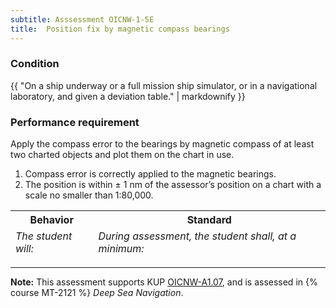 ```yaml
---
subtitle: Asssessment OICNW-1-5E
title:  Position fix by magnetic compass bearings
---
```




### Condition

{{ "On a ship underway or a full mission ship simulator, or in a navigational laboratory, and given a deviation table." | markdownify }}

### Performance requirement 

<table width='100%' class='Guidelines'>
 <thead>
 <tr>
     <th class='thirty'>Behavior</th>
     <th class='seventy'>Standard</th>
 </tr>
 <tr>
     <td><em>The student will:</em></td>
     <td><em>During assessment, the student shall, at a minimum:</em></td>
 </tr>
 </thead>
 <tbody>


<!--rowstart-->

Apply the compass error to the bearings by magnetic compass of at least two charted objects and plot them on the chart in use.

<!--cellbreak-->

1. Compass error is correctly applied to the magnetic bearings.
2. The position is within ± 1 nm of the assessor’s position on a chart with a scale no smaller than 1:80,000.

<!--rowend-->


 </tbody>
 </table>



*****

**Note:** This assessment supports KUP [OICNW-A1.07]({{site.baseurl}}/tables/21.html#OICNW-A1.07), and is assessed in  {% course  MT-2121 %}  *Deep Sea Navigation*. 

